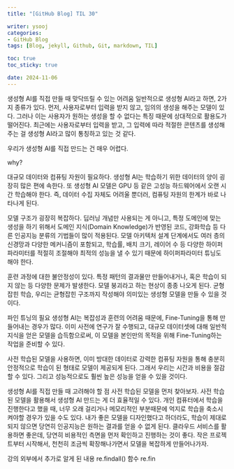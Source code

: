 ```yaml
---
title: "[GitHub Blog] TIL 30"

writer: ysooj
categories:
- GitHub Blog
tags: [Blog, jekyll, Github, Git, markdown, TIL]

toc: true
toc_sticky: true

date: 2024-11-06
---
```


생성형 AI를 직접 만들 때 맞닥뜨릴 수 있는 어려움
일반적으로 생성형 AI라고 하면, 2가지 종류가 있다. 먼저, 사용자로부터 입력을 받지 않고, 임의의 생성을 해주는 모델이 있다. 그러나 이는 사용자가 원하는 생성을 할 수 없다는 특징 때문에 상대적으로 활용도가 떨어진다. 최근에는 사용자로부터 입력을 받고, 그 입력에 따라 적절한 콘텐츠를 생성해주는 걸 생성형 AI라고 많이 통칭하고 있는 것 같다.



우리가 생성형 AI를 직접 만드는 건 매우 어렵다.

why?

대규모 데이터와 컴퓨팅 자원이 필요하다. 생성형 AI는 학습하기 위한 데이터의 양이 굉장히 많은 편에 속한다. 또 생성형 AI 모델은 GPU 등 같은 고성능 하드웨어에서 오랜 시간 학습해야 한다. 즉,  데이터 수집 자체도 어려울 뿐더러, 컴퓨팅 자원의 한계가 바로 나타나게 된다.

모델 구조가 굉장히 복잡하다. 딥러닝 개념만 사용되는 게 아니고, 특정 도메인에 맞는 생성을 하기 위해서 도메인 지식(Domain Knowledge)가 반영된 코드, 강화학습 등 다른 인공지능 분류의 기법들이 많이 적용된다. 모델 아키텍처 설계 단계에서도 여러 층의 신경망과 다양한 메커니즘이 포함되고, 학습률, 배치 크기, 레이어 수 등 다양한 하이퍼파라미터를 적절히 조절해야 최적의 성능을 낼 수 있기 때문에 하이퍼파라미터 튜닝도 해야 한다.

훈련 과정에 대한 불안정성이 있다. 특정 패턴의 결과물만 만들어내거나, 혹은 학습이 되지 않는 등 다양한 문제가 발생한다. 모델 붕괴라고 하는 현상이 종종 나오게 된다. 균형 잡힌 학습, 우리는 균형잡힌 구조까지 작성해야 의미있는 생성형 모델을 만들 수 있을 것이다.

파인 튜닝의 필요
생성형 AI는 복잡성과 훈련의 어려움 때문에, Fine-Tuning을 통해 만들어내는 경우가 많다. 이미 사전에 연구가 잘 수행되고, 대규모 데이터셋에 대해 일반적 지식을 얻은 모델을 습득함으로써, 이 모델을 본인만의 목적을 위해 Fine-Tuning하는 작업을 준비할 수 있다.



사전 학습된 모델을 사용하면, 이미 방대한 데이터로 강력한 컴퓨팅 자원을 통해 충분히 안정적으로 학습이 된 형태로 모델이 제공되게 된다. 그래서 우리는 시간과 비용을 절감할 수 있다. 그리고 성능적으로도 훨씬 높은 성능을 얻을 수 있을 것이다.

생성형 AI를 직접 만들 때 고려해야 할 점
사전 학습된 모델을 먼저 찾아보자. 사전 학습된 모델을 활용해서 생성형 AI 만드는 게 더 효율적일 수 있다. 개인 컴퓨터에서 학습을 진행한다고 했을 때, 너무 오래 걸리거나 메모리적인 부분때문에 억지로 학습을 축소시켜야할 경우가 있을 수도 있다. 내가 좋은 모델을 디자인했다고 하더라도, 학습이 제대로 되지 않으면 당연히 인공지능은 원하는 결과를 얻을 수 없게 된다. 클라우드 서비스를 활용하면 좋은데, 당연히 비용적인 측면을 먼저 확인하고 진행하는 것이 좋다. 작은 프로젝트부터 시작해서, 천천히 조금씩 확장해나가면서 모델을 복잡하게 만들어나가자.





강의 외부에서 추가로 알게 된 내용
re.findall() 함수
re.fin